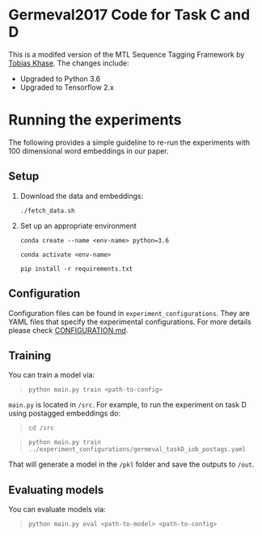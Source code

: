 # Germeval2017 Code for Task C and D

This is a modifed version of the MTL Sequence Tagging Framework by [Tobias Khase](https://github.com/UKPLab/thesis2018-tk_mtl_sequence_tagging).
The changes include:

* Upgraded to Python 3.6 
* Upgraded to Tensorflow 2.x

# Running the experiments

The following provides a simple guideline to re-run the experiments with 100 dimensional word embeddings in our paper. 

## Setup

1. Download the data and embeddings:  

    ```./fetch_data.sh```

1. Set up an appropriate environment  

    ```conda create --name <env-name> python=3.6```
    
    ```conda activate <env-name>```

    ```pip install -r requirements.txt```


## Configuration

Configuration files can be found in ```experiment_configurations```. They are YAML files that specify the experimental configurations. For more details please check [CONFIGURATION.md](./CONFIGURATION.md).


## Training

You can train a model via:

> ```python main.py train <path-to-config>```

```main.py``` is located in ```/src```. For example, to run the experiment on task D using postagged embeddings do:

> ```cd /src```

> ```python main.py train ../experiment_configurations/germeval_taskD_iob_postags.yaml```

That will generate a model in the ```/pkl``` folder and save the outputs to ```/out```.


## Evaluating models

You can evaluate models via:

> ```python main.py eval <path-to-model> <path-to-config> ```






